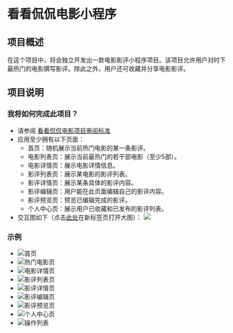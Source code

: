 # 看看侃侃电影小程序


## 项目概述
在这个项目中，将会独立开发出一款电影影评小程序项目。该项目允许用户对时下最热门的电影撰写影评。除此之外，用户还可收藏并分享电影影评。

## 项目说明

### 我将如何完成此项目？
* 请参阅 [看看侃侃电影项目审阅标准](https://review.udacity.com/#!/rubrics/1882/view)
* 应用至少拥有以下页面：
  * 首页：随机展示当前热门电影的某一条影评。
  * 电影列表页：展示当前最热门的若干部电影（至少5部）。
  * 电影详情页：展示电影详情信息。
  * 影评列表页：展示某电影的影评列表。
  * 影评详情页：展示某条具体的影评内容。
  * 影评编辑页：用户能在此页面编辑自己的影评内容。
  * 影评预览页：预览已编辑完成的影评。
  * 个人中心页：展示用户已收藏和已发布的影评列表。
* 交互图如下（点击[此处](http://suo.im/4zJXjp)在新标签页打开大图）：
![](https://s3.cn-north-1.amazonaws.com.cn/static-documents/nd666/%E7%9C%8B%E7%9C%8B%E4%BE%83%E4%BE%83%E7%94%B5%E5%BD%B1%E8%B5%84%E6%BA%90/%E4%BA%A4%E4%BA%92%E5%9B%BE2.png)

### 示例
* ![首页](https://s3.cn-north-1.amazonaws.com.cn/static-documents/nd666/%E7%9C%8B%E7%9C%8B%E4%BE%83%E4%BE%83%E7%94%B5%E5%BD%B1%E8%B5%84%E6%BA%90/%E9%A6%96%E9%A1%B5.jpg)
* ![热门电影页](https://s3.cn-north-1.amazonaws.com.cn/static-documents/nd666/%E7%9C%8B%E7%9C%8B%E4%BE%83%E4%BE%83%E7%94%B5%E5%BD%B1%E8%B5%84%E6%BA%90/%E7%83%AD%E9%97%A8%E7%94%B5%E5%BD%B1.jpg)
* ![电影详情页](https://s3.cn-north-1.amazonaws.com.cn/static-documents/nd666/%E7%9C%8B%E7%9C%8B%E4%BE%83%E4%BE%83%E7%94%B5%E5%BD%B1%E8%B5%84%E6%BA%90/%E7%94%B5%E5%BD%B1%E8%AF%A6%E6%83%85.jpg)
* ![影评列表页](https://s3.cn-north-1.amazonaws.com.cn/static-documents/nd666/%E7%9C%8B%E7%9C%8B%E4%BE%83%E4%BE%83%E7%94%B5%E5%BD%B1%E8%B5%84%E6%BA%90/%E5%BD%B1%E8%AF%84%E5%88%97%E8%A1%A82.jpg)
* ![影评详情页](https://s3.cn-north-1.amazonaws.com.cn/static-documents/nd666/%E7%9C%8B%E7%9C%8B%E4%BE%83%E4%BE%83%E7%94%B5%E5%BD%B1%E8%B5%84%E6%BA%90/%E5%BD%B1%E8%AF%84%E8%AF%A6%E6%83%85.jpg)
* ![影评编辑页](https://s3.cn-north-1.amazonaws.com.cn/static-documents/nd666/%E7%9C%8B%E7%9C%8B%E4%BE%83%E4%BE%83%E7%94%B5%E5%BD%B1%E8%B5%84%E6%BA%90/%E7%BC%96%E8%BE%91%E5%BD%B1%E8%AF%84.jpg)
* ![影评预览页](https://s3.cn-north-1.amazonaws.com.cn/static-documents/nd666/%E7%9C%8B%E7%9C%8B%E4%BE%83%E4%BE%83%E7%94%B5%E5%BD%B1%E8%B5%84%E6%BA%90/%E5%BD%B1%E8%AF%84%E9%A2%84%E8%A7%88.jpg)
* ![个人中心页](https://s3.cn-north-1.amazonaws.com.cn/static-documents/nd666/%E7%9C%8B%E7%9C%8B%E4%BE%83%E4%BE%83%E7%94%B5%E5%BD%B1%E8%B5%84%E6%BA%90/%E6%88%91%E7%9A%84.jpg)
* ![操作列表](https://s3.cn-north-1.amazonaws.com.cn/static-documents/nd666/%E7%9C%8B%E7%9C%8B%E4%BE%83%E4%BE%83%E7%94%B5%E5%BD%B1%E8%B5%84%E6%BA%90/%E5%BD%B1%E8%AF%84%E8%AF%A6%E6%83%85-%E9%80%89%E6%8B%A9.jpg)

